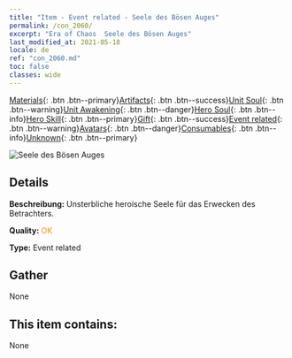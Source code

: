 ```yaml
---
title: "Item - Event related - Seele des Bösen Auges"
permalink: /con_2060/
excerpt: "Era of Chaos  Seele des Bösen Auges"
last_modified_at: 2021-05-18
locale: de
ref: "con_2060.md"
toc: false
classes: wide
---
```

 [Materials](/ItemsDE/){: .btn .btn--primary}[Artifacts](/ItemsDE/Artifacts/){: .btn .btn--success}[Unit Soul](/ItemsDE/UnitSoul/){: .btn .btn--warning}[Unit Awakening](/ItemsDE/UnitAwakening/){: .btn .btn--danger}[Hero Soul](/ItemsDE/HeroSoul/){: .btn .btn--info}[Hero Skill](/ItemsDE/HeroSkill/){: .btn .btn--primary}[Gift](/ItemsDE/Gift/){: .btn .btn--success}[Event related](/ItemsDE/Events/){: .btn .btn--warning}[Avatars](/ItemsDE/Avatars/){: .btn .btn--danger}[Consumables](/ItemsDE/Consumables/){: .btn .btn--info}[Unknown](/ItemsDE/Unknown/){: .btn .btn--primary}

 ![Seele des Bösen Auges](/images/t/juexing_703.png)

## Details
 **Beschreibung:** Unsterbliche heroische Seele für das Erwecken des Betrachters.

 **Quality:** <span style="color: #FF8C00">OK</span>

 **Type:** Event related

## Gather

  None

## This item contains:

  None

